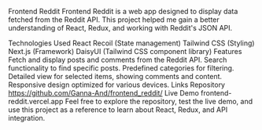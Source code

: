 Frontend Reddit
Frontend Reddit is a web app designed to display data fetched from the Reddit API. This project helped me gain a better understanding of React, Redux, and working with Reddit's JSON API.

Technologies Used
React
Recoil (State management)
Tailwind CSS (Styling)
Next.js (Framework)
DaisyUI (Tailwind CSS component library)
Features
Fetch and display posts and comments from the Reddit API.
Search functionality to find specific posts.
Predefined categories for filtering.
Detailed view for selected items, showing comments and content.
Responsive design optimized for various devices.
Links
Repository https://github.com/Ganna-And/frontend_reddit/
Live Demo frontend-reddit.vercel.app
Feel free to explore the repository, test the live demo, and use this project as a reference to learn about React, Redux, and API integration.
